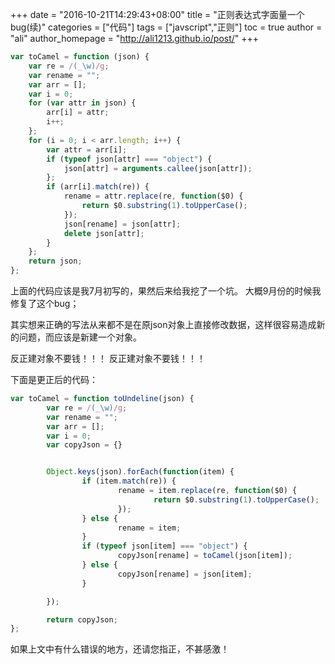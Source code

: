 +++
date = "2016-10-21T14:29:43+08:00"
title = "正则表达式字面量一个bug(续)"
categories = ["代码"]
tags = ["javscript","正则"]
toc = true
author = "ali"
author_homepage =  "http://ali1213.github.io/post/"
+++


```javascript
var toCamel = function (json) {
    var re = /(_\w)/g;
    var rename = "";
    var arr = [];
    var i = 0;
    for (var attr in json) {
        arr[i] = attr;
        i++;
    };
    for (i = 0; i < arr.length; i++) {
        var attr = arr[i];
        if (typeof json[attr] === "object") {
            json[attr] = arguments.callee(json[attr]);
        };
        if (arr[i].match(re)) {
            rename = attr.replace(re, function($0) {
                return $0.substring(1).toUpperCase();
            });
            json[rename] = json[attr];
            delete json[attr];
        }
    };
    return json;
};
```
<!--more -->
上面的代码应该是我7月初写的，果然后来给我挖了一个坑。
大概9月份的时候我修复了这个bug；

其实想来正确的写法从来都不是在原json对象上直接修改数据，这样很容易造成新的问题，而应该是新建一个对象。

反正建对象不要钱！！！
反正建对象不要钱！！！

下面是更正后的代码：
```javascript
var toCamel = function toUndeline(json) {
        var re = /(_\w)/g;
        var rename = "";
        var arr = [];
        var i = 0;
        var copyJson = {}


        Object.keys(json).forEach(function(item) {
                if (item.match(re)) {
                        rename = item.replace(re, function($0) {
                                return $0.substring(1).toUpperCase();
                        });
                } else {
                        rename = item;
                }
                if (typeof json[item] === "object") {
                        copyJson[rename] = toCamel(json[item]);
                } else {
                        copyJson[rename] = json[item];
                }

        });

        return copyJson;
};
```

如果上文中有什么错误的地方，还请您指正，不甚感激！



